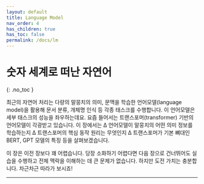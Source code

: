 ```yaml
---
layout: default
title: Language Model
nav_order: 4
has_children: true
has_toc: false
permalink: /docs/lm
---
```


# 숫자 세계로 떠난 자연어
{: .no_toc }

최근의 자연어 처리는 다량의 말뭉치의 의미, 문맥을 학습한 언어모델(language model)을 활용해 문서 분류, 개체명 인식 등 각종 태스크를 수행합니다. 이 언어모델은 세부 태스크의 성능을 좌우하는데요. 요즘 들어서는 트랜스포머(transformer) 기반의 언어모델이 각광받고 있습니다. 이 장에서는 ∆ 언어모델이 말뭉치의 어떤 의미 정보를 학습하는지 ∆ 트랜스포머의 핵심 동작 원리는 무엇인지 ∆ 트랜스포머가 기본 뼈대인 BERT, GPT 모델의 특징 등을 살펴보겠습니다.

이 장은 이전 장보다 꽤 어렵습니다. 당장 소화하기 어렵다면 다음 장으로 건너뛰어도 실습을 수행하고 전체 맥락을 이해하는 데 큰 문제가 없습니다. 하지만 도전 가치는 충분합니다. 차근차근 따라가 보시죠!

---
